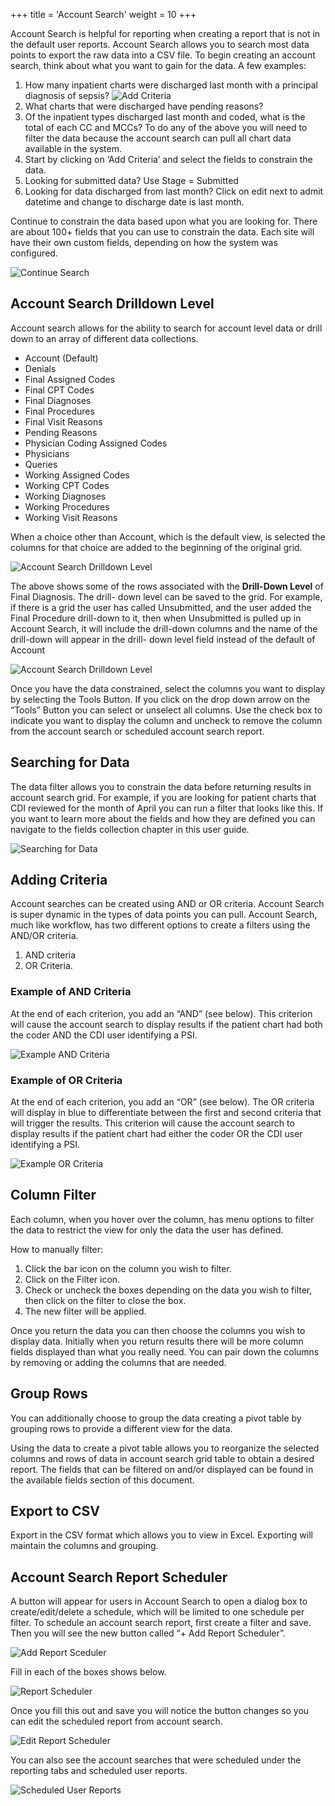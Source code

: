 +++
title = 'Account Search'
weight = 10
+++


Account Search is helpful for reporting when creating a report that is not in the default user reports.
Account Search allows you to search most data points to export the raw data into a CSV file. To begin
creating an account search, think about what you want to gain for the data. A few examples:

1. How many inpatient charts were discharged last month with a principal diagnosis of sepsis?
![Add Criteria](image-317.jpg)
2. What charts that were discharged have pending reasons?
3. Of the inpatient types discharged last month and coded, what is the total of each CC and MCCs?
To do any of the above you will need to filter the data because the account search can pull all chart data
available in the system.
1. Start by clicking on ‘Add Criteria’ and
select the fields to constrain the data.
2. Looking for submitted data? Use Stage =
Submitted
3. Looking for data discharged from last month? Click on edit next to admit datetime and change
to discharge date is last month.

Continue to constrain the data based upon what you are looking for. There are about 100+
fields that you can use to constrain the data. Each site will have their own custom fields,
depending on how the system was configured.

![Continue Search](image-316.jpg)

## Account Search Drilldown Level

Account search allows for the ability to search for account level data or drill down to an array of
different data collections.

- Account (Default)
- Denials
- Final Assigned Codes
- Final CPT Codes
- Final Diagnoses
- Final Procedures
- Final Visit Reasons
- Pending Reasons
- Physician Coding Assigned Codes
- Physicians
- Queries
- Working Assigned Codes
- Working CPT Codes
- Working Diagnoses
- Working Procedures
- Working Visit Reasons

When a choice other than Account, which is the default view, is selected the columns for that choice are
added to the beginning of the original grid.

![Account Search Drilldown Level](image-318.png)

The above shows some of the rows associated with the **Drill-Down Level** of Final Diagnosis. The drill-
down level can be saved to the grid. For example, if there is a grid the user has called Unsubmitted, and
the user added the Final Procedure drill-down to it, then when Unsubmitted is pulled up in Account
Search, it will include the drill-down columns and the name of the drill-down will appear in the drill-
down level field instead of the default of Account

![Account Search Drilldown Level](image-319.jpg)

Once you have the data constrained, select the columns you want to display by selecting the Tools Button.
If you click on the drop down arrow on the “Tools” Button you can select or unselect all columns. Use the
check box to indicate you want to display the column and uncheck to remove the column from the account
search or scheduled account search report.

## Searching for Data

The data filter allows you to constrain the data before returning results in account search grid.
For example, if you are looking for patient charts that CDI reviewed for the month of April you can run a
filter that looks like this. If you want to learn more about the fields and how they are defined you can
navigate to the fields collection chapter in this user guide.

![Searching for Data](image-320.jpg)

## Adding Criteria

Account searches can be created using AND or OR criteria. Account Search is super dynamic in the types
of data points you can pull. Account Search, much like workflow, has two different options to create a
filters using the AND/OR criteria.

1. AND criteria
2. OR Criteria.

### Example of AND Criteria

At the end of each criterion, you add an “AND” (see below). This criterion will cause the account search
to display results if the patient chart had both the coder AND the CDI user identifying a PSI.

![Example AND Criteria](image-321.jpg)

### Example of OR Criteria

At the end of each criterion, you add an “OR” (see below). The OR criteria will display in blue to
differentiate between the first and second criteria that will trigger the results. This criterion will cause
the account search to display results if the patient chart had either the coder OR the CDI user identifying
a PSI.

![Example OR Criteria](image-322.jpg)

## Column Filter

Each column, when you hover over the column, has menu options to filter the data to restrict the view
for only the data the user has defined.

How to manually filter:

1. Click the bar icon on the column you wish to filter.
2. Click on the Filter icon.
3. Check or uncheck the boxes depending on the data you wish to filter, then click on the filter to
close the box.
4. The new filter will be applied.

Once you return the data you can then choose the columns you wish to display data. Initially when you
return results there will be more column fields displayed than what you really need. You can pair down
the columns by removing or adding the columns that are needed.

## Group Rows

You can additionally choose to group the data creating a pivot table by grouping rows to provide a
different view for the data.

Using the data to create a pivot table allows you to reorganize the selected columns and rows of data in
account search grid table to obtain a desired report. The fields that can be filtered on and/or displayed
can be found in the available fields section of this document.

## Export to CSV

Export in the CSV format which allows you to view in Excel. Exporting will maintain the columns and
grouping.

## Account Search Report Scheduler

A button will appear for users in Account Search to open a dialog box to create/edit/delete a schedule,
which will be limited to one schedule per filter. To schedule an account search
report, first create a filter and save. Then you will see the new button called “+
Add Report Scheduler”.

![Add Report Sceduler](image-325.png)

Fill in each of the boxes shows below.

![Report Scheduler](image-324.jpg)

Once you fill this out and save you will notice the button changes so you can edit the scheduled report
from account search.

![Edit Report Scheduler](image-326.jpg)

You can also see the account searches that were scheduled under the reporting tabs and scheduled user
reports.

![Scheduled User Reports](image-327.jpg)
